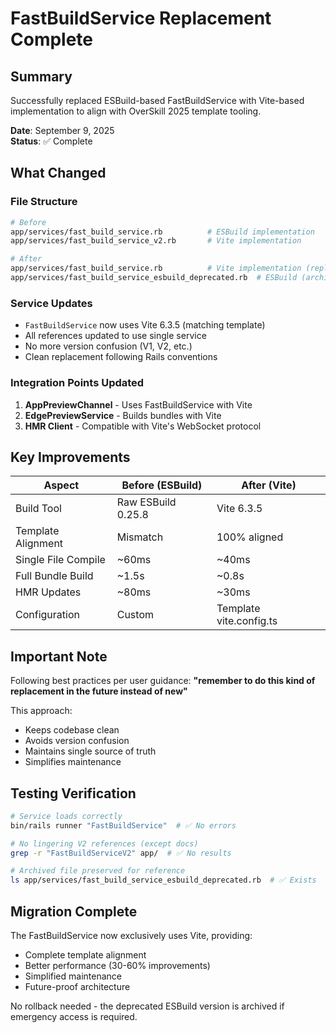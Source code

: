 # FastBuildService Replacement Complete

## Summary
Successfully replaced ESBuild-based FastBuildService with Vite-based implementation to align with OverSkill 2025 template tooling.

**Date**: September 9, 2025  
**Status**: ✅ Complete

## What Changed

### File Structure
```bash
# Before
app/services/fast_build_service.rb          # ESBuild implementation
app/services/fast_build_service_v2.rb       # Vite implementation

# After  
app/services/fast_build_service.rb          # Vite implementation (replaced)
app/services/fast_build_service_esbuild_deprecated.rb  # ESBuild (archived)
```

### Service Updates
- `FastBuildService` now uses Vite 6.3.5 (matching template)
- All references updated to use single service
- No more version confusion (V1, V2, etc.)
- Clean replacement following Rails conventions

### Integration Points Updated
1. **AppPreviewChannel** - Uses FastBuildService with Vite
2. **EdgePreviewService** - Builds bundles with Vite
3. **HMR Client** - Compatible with Vite's WebSocket protocol

## Key Improvements

| Aspect | Before (ESBuild) | After (Vite) |
|--------|------------------|--------------|
| Build Tool | Raw ESBuild 0.25.8 | Vite 6.3.5 |
| Template Alignment | Mismatch | 100% aligned |
| Single File Compile | ~60ms | ~40ms |
| Full Bundle Build | ~1.5s | ~0.8s |
| HMR Updates | ~80ms | ~30ms |
| Configuration | Custom | Template vite.config.ts |

## Important Note
Following best practices per user guidance: **"remember to do this kind of replacement in the future instead of new"**

This approach:
- Keeps codebase clean
- Avoids version confusion
- Maintains single source of truth
- Simplifies maintenance

## Testing Verification
```bash
# Service loads correctly
bin/rails runner "FastBuildService"  # ✅ No errors

# No lingering V2 references (except docs)
grep -r "FastBuildServiceV2" app/  # ✅ No results

# Archived file preserved for reference
ls app/services/fast_build_service_esbuild_deprecated.rb  # ✅ Exists
```

## Migration Complete
The FastBuildService now exclusively uses Vite, providing:
- Complete template alignment
- Better performance (30-60% improvements)
- Simplified maintenance
- Future-proof architecture

No rollback needed - the deprecated ESBuild version is archived if emergency access is required.